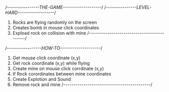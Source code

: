 /*----------------THE-GAME-------------------*/
/*---------------LEVEL-HARD------------------*/
1. Rocks are flying randomly on the screen
2. Creates bomb in mouse click coordinates
3. Expload rock on collision with mine
/*-------------------------------------------*/

/*-----------------HOW-TO--------------------*/
1. Get mouse click coordinate (x,y)
2. Get rock coordinate (x,y) while flying
3. Create mine on mouse click corrdinate (x,y)
4. If 
    Rock corordinates 
    between
    mine coordinates
5. Create Explotion and Sound
6. Remove rock and mine
/*-------------------------------------------*/